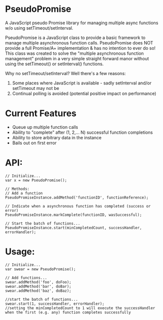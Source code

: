 PseudoPromise
=============

A JavaScript pseudo Promise library for managing multiple async functions w/o using setTimeout/setInterval.

PseudoPromise is a JavaScript class to provide a basic framework to manage multiple asynchronous function
calls. PseudoPromise does NOT provide a full Promise/A+ implementation & has no intention to ever do so!
This class was created to solve the "multiple asynchronous function management" problem in a very simple
straight forward manor without using the setTimeout() or setInterval() functions.

Why no setTimeout/setInterval? Well there's a few reasons:
 1. Some places where JavaScript is available - sadly setInterval and/or setTimeout may not be
 2. Continual polling is avoided (potential positive impact on performance)

Current Features
================

 - Queue up multiple function calls
 - Ability to "complete" after (1, 2,... N) successful function completions
 - Ability to store arbitrary data in the instance
 - Bails out on first error

API:
======
```
// Initialize...
var x = new PseudoPromise();

// Methods:
// Add a function
PseudoPromiseInstance.addMethod('functionID', functionReference);

// Indicate when a asynchronous function has completed (success or error)
PseudoPromiseInstance.markComplete(functionID, wasSuccessful);

// Start the batch of functions...
PseudoPromiseInstance.start(minCompletedCount, successHandler, errorHandler);
```

Usage:
======

```
// Initialize...
var swear = new PseudoPromise();

// Add functions...
swear.addMethod('foo', doFoo);
swear.addMethod('bar', doBar);
swear.addMethod('baz', doBaz);

//start the batch of functions...
swear.start(1, successHandler, errorHandler);
//setting the minCompletedCount to 1 will execute the successHandler when the first (e.g. any) function completes successfully

```
